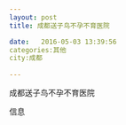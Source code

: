 ```yaml
--- 
layout: post 
title: 成都送子鸟不孕不育医院

date:   2016-05-03 13:39:56 
categories:其他  
city:成都
  
--- 
```

   
成都送子鸟不孕不育医院

信息

